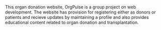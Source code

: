 This organ donation website, OrgPulse is a group project on web development. The website has provision for registering either as donors or patients and recieve updates by maintaining a profile and also provides educational content related to organ donation and transplantation.
